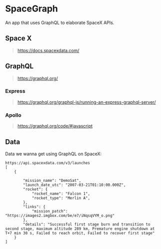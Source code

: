 # SpaceGraph

An app that uses GraphQL to elaborate SpaceX APIs.

## Space X
> https://docs.spacexdata.com/

## GraphQL
> https://graphql.org/

### Express
> https://graphql.org/graphql-js/running-an-express-graphql-server/

### Apollo
> https://graphql.org/code/#javascript

## Data

Data we wanna get using GraphQL on SpaceX:

```
https://api.spacexdata.com/v3/launches
[
    {

        "mission_name": "DemoSat",
        "launch_date_utc": "2007-03-21T01:10:00.000Z",
        "rocket": {
            "rocket_name": "Falcon 1",
            "rocket_type": "Merlin A",
        },
        "links": {
            "mission_patch": "https://images2.imgbox.com/be/e7/iNqsqVYM_o.png"
        },
        "details": "Successful first stage burn and transition to second stage, maximum altitude 289 km, Premature engine shutdown at T+7 min 30 s, Failed to reach orbit, Failed to recover first stage"
    }
]
```
